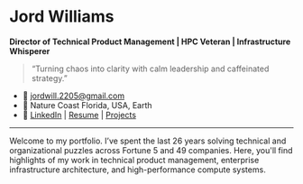# Jord Williams
**Director of Technical Product Management | HPC Veteran | Infrastructure Whisperer**

> “Turning chaos into clarity with calm leadership and caffeinated strategy.”

- 📧 jordwill.2205@gmail.com 
- 📍 Nature Coast Florida, USA, Earth  
- 🔗 [LinkedIn](https://www.linkedin.com/in/jordanna-williams-011579aa/) | [Resume](./resume.md) | [Projects](./projects.md)

---

Welcome to my portfolio. I’ve spent the last 26 years solving technical and organizational puzzles across Fortune 5 and 49 companies. Here, you'll find highlights of my work in technical product management, enterprise infrastructure architecture, and high-performance compute systems.
